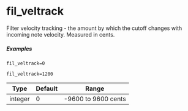 ---
---
# fil_veltrack

Filter velocity tracking - the amount by which the cutoff changes
with incoming note velocity. Measured in cents.

##### Examples

```
fil_veltrack=0

fil_veltrack=1200
```

| Type    | Default | Range               |
| ---     | ---     | ---                 |
| integer | 0       | -9600 to 9600 cents |
